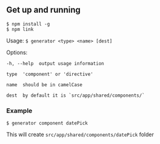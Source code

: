 ## Get up and running
```
$ npm install -g
$ npm link
```

Usage: `$ generator <type> <name> [dest]`


  Options:

    -h, --help  output usage information

    type  'component' or 'directive'

    name  should be in camelCase

    dest  by default it is `src/app/shared/components/`

### Example
```
$ generator component datePick
```
This will create `src/app/shared/components/datePick` folder
